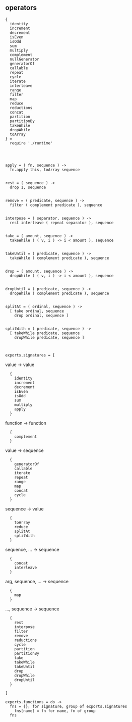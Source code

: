 ## operators

    {
      identity
      increment
      decrement
      isEven
      isOdd
      sum
      multiply
      complement
      nullGenerator
      generatorOf
      callable
      repeat
      cycle
      iterate
      interleave
      range
      filter
      map
      reduce
      reductions
      concat
      partition
      partitionBy
      takeWhile
      dropWhile
      toArray
    } =
      require './runtime'




    apply = ( fn, sequence ) ->
      fn.apply this, toArray sequence


    rest = ( sequence ) ->
      drop 1, sequence


    remove = ( predicate, sequence ) ->
      filter ( complement predicate ), sequence


    interpose = ( separator, sequence ) ->
      rest interleave ( repeat separator ), sequence


    take = ( amount, sequence ) ->
      takeWhile ( ( v, i ) -> i < amount ), sequence


    takeUntil = ( predicate, sequence ) ->
      takeWhile ( complement predicate ), sequence


    drop = ( amount, sequence ) ->
      dropWhile ( ( v, i ) -> i < amount ), sequence


    dropUntil = ( predicate, sequence ) ->
      dropWhile ( complement predicate ), sequence


    splitAt = ( ordinal, sequence ) ->
      [ take ordinal, sequence
        drop ordinal, sequence ]


    splitWith = ( predicate, sequence ) ->
      [ takeWhile predicate, sequence
        dropWhile predicate, sequence ]



    exports.signatures = [

value -> value

      {
        identity
        increment
        decrement
        isEven
        isOdd
        sum
        multiply
        apply
      }

function -> function

      {
        complement
      }

value -> sequence

      {
        generatorOf
        callable
        iterate
        repeat
        range
        map
        concat
        cycle
      }

sequence -> value

      {
        toArray
        reduce
        splitAt
        splitWith
      }

sequence, ... -> sequence

      {
        concat
        interleave
      }

arg, sequence, ... -> sequence

      {
        map
      }

..., sequence -> sequence

      {
        rest
        interpose
        filter
        remove
        reductions
        cycle
        partition
        partitionBy
        take
        takeWhile
        takeUntil
        drop
        dropWhile
        dropUntil
      }

    ]

    exports.functions = do ->
      fns = {}; for signature, group of exports.signatures
        fns[name] = fn for name, fn of group
      fns
